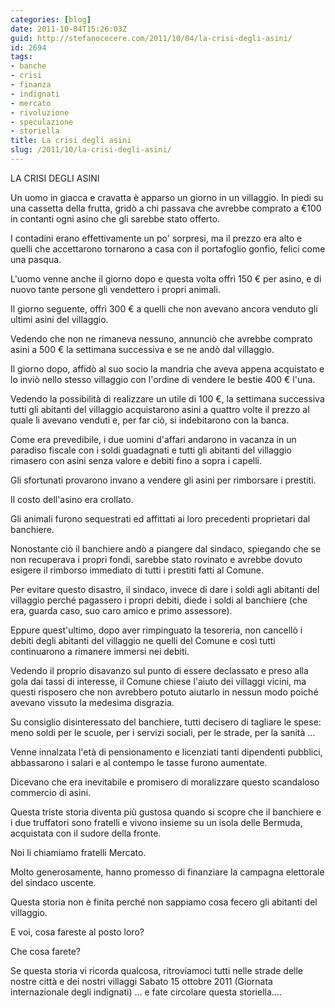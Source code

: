 ```yaml
---
categories: [blog]
date: 2011-10-04T15:26:03Z
guid: http://stefanocecere.com/2011/10/04/la-crisi-degli-asini/
id: 2694
tags:
- banche
- crisi
- finanza
- indignati
- mercato
- rivoluzione
- speculazione
- storiella
title: La crisi degli asini
slug: /2011/10/la-crisi-degli-asini/
---
```


LA CRISI DEGLI ASINI

Un uomo in giacca e cravatta è apparso un giorno in un villaggio. In piedi su una cassetta della frutta, gridò a chi passava che avrebbe comprato a €100 in contanti ogni asino che gli sarebbe stato offerto.

I contadini erano effettivamente un po' sorpresi, ma il prezzo era alto e quelli che accettarono tornarono a casa con il portafoglio gonfio, felici come una pasqua.

L'uomo venne anche il giorno dopo e questa volta offrì 150 € per asino, e di nuovo tante persone gli vendettero i propri animali.

Il giorno seguente, offrì 300 € a quelli che non avevano ancora venduto gli ultimi asini del villaggio.

Vedendo che non ne rimaneva nessuno, annunciò che avrebbe comprato asini a 500 € la settimana successiva e se ne andò dal villaggio.

Il giorno dopo, affidò al suo socio la mandria che aveva appena acquistato e lo inviò nello stesso villaggio con l'ordine di vendere le bestie 400 € l'una.

Vedendo la possibilità di realizzare un utile di 100 €, la settimana successiva tutti gli abitanti del villaggio acquistarono asini a quattro volte il prezzo al quale li avevano venduti e, per far ciò, si indebitarono con la banca.

Come era prevedibile, i due uomini d'affari andarono in vacanza in un paradiso fiscale con i soldi guadagnati e tutti gli abitanti del villaggio rimasero con asini senza valore e debiti fino a sopra i capelli.

Gli sfortunati provarono invano a vendere gli asini per rimborsare i prestiti.

Il costo dell'asino era crollato.

Gli animali furono sequestrati ed affittati ai loro precedenti proprietari dal banchiere.

Nonostante ciò il banchiere andò a piangere dal sindaco, spiegando che se non recuperava i propri fondi, sarebbe stato rovinato e avrebbe dovuto esigere il rimborso immediato di tutti i prestiti fatti al Comune.

Per evitare questo disastro, il sindaco, invece di dare i soldi agli abitanti del villaggio perché pagassero i propri debiti, diede i soldi al banchiere (che era, guarda caso, suo caro amico e primo assessore).

Eppure quest'ultimo, dopo aver rimpinguato la tesoreria, non cancellò i debiti degli abitanti del villaggio ne quelli del Comune e così tutti continuarono a rimanere immersi nei debiti.

Vedendo il proprio disavanzo sul punto di essere declassato e preso alla gola dai tassi di interesse, il Comune chiese l'aiuto dei villaggi vicini, ma questi risposero che non avrebbero potuto aiutarlo in nessun modo poiché avevano vissuto la medesima disgrazia.

Su consiglio disinteressato del banchiere, tutti decisero di tagliare le spese: meno soldi per le scuole, per i servizi sociali, per le strade, per la sanità …

Venne innalzata l'età di pensionamento e licenziati tanti dipendenti pubblici, abbassarono i salari e al contempo le tasse furono aumentate.

Dicevano che era inevitabile e promisero di moralizzare questo scandaloso commercio di asini.

Questa triste storia diventa più gustosa quando si scopre che il banchiere e i due truffatori sono fratelli e vivono insieme su un isola delle Bermuda, acquistata con il sudore della fronte.

Noi li chiamiamo fratelli Mercato.

Molto generosamente, hanno promesso di finanziare la campagna elettorale del sindaco uscente.

Questa storia non è finita perché non sappiamo cosa fecero gli abitanti del villaggio.

E voi, cosa fareste al posto loro?

Che cosa farete?

Se questa storia vi ricorda qualcosa, ritroviamoci tutti nelle strade delle nostre città e dei nostri villaggi Sabato 15 ottobre 2011 (Giornata internazionale degli indignati) … e fate circolare questa storiella….